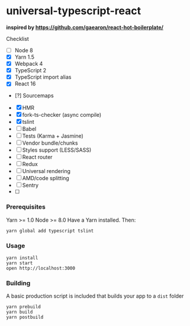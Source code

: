 universal-typescript-react
=====================

**inspired by https://github.com/gaearon/react-hot-boilerplate/**

Checklist
* [ ] Node 8
* [x] Yarn 1.5
* [x] Webpack 4
* [x] TypeScript 2
* [x] TypeScript import alias
* [x] React 16
* [?] Sourcemaps
* [x] HMR
* [x] fork-ts-checker (async compile)
* [x] tslint
* [ ] Babel
* [ ] Tests (Karma + Jasmine)
* [ ] Vendor bundle/chunks
* [ ] Styles support (LESS/SASS)
* [ ] React router
* [ ] Redux
* [ ] Universal rendering
* [ ] AMD/code splitting
* [ ] Sentry
* [ ]




### Prerequisites

Yarn >= 1.0
Node >= 8.0 
Have a Yarn installed. Then:

```
yarn global add typescript tslint
```

### Usage

```
yarn install
yarn start
open http://localhost:3000
```

### Building

A basic production script is included that builds your app to a `dist` folder

```
yarn prebuild
yarn build
yarn postbuild
```
